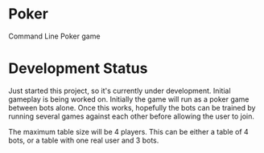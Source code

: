 # Poker
Command Line Poker game 

# Development Status
Just started this project, so it's currently under development. Initial gameplay is being worked on. 
Initially the game will run as a poker game between bots alone. Once this works, hopefully the bots
can be trained by running several games against each other before allowing the user to join. 

The maximum table size will be 4 players. This can be either a table of 4 bots, or a table with
one real user and 3 bots. 
